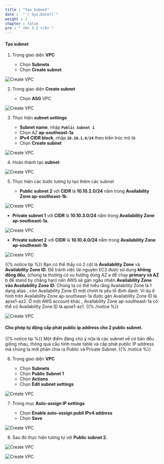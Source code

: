 ```yaml
---
title : "Tạo Subnet"
date :  "`r Sys.Date()`" 
weight : 2 
chapter : false
pre : " <b> 3.2 </b> "
---
```


#### Tạo subnet

1. Trong giao diện **VPC**

   - Chọn **Subnets**
   - Chọn **Create subnet**

![Create VPC](/.images/2/0001.png?featherlight=false&width=90pc)

2. Trong giao diện **Create subnet**

   - Chọn **ASG** VPC

![Create VPC](/.images/2/0002.png?featherlight=false&width=90pc)

3. Thực hiện **subnet settings**

   - **Subnet name**, nhập **```Public Subnet 1```**
   - Chọn AZ **ap-southeast-1a**
   - **IPv4 CIDR block**, nhập **```10.10.1.0/24```** theo kiến trúc mô tả 
   - Chọn **Create subnet**

![Create VPC](/.images/2/0003.png?featherlight=false&width=90pc)

4. Hoàn thành tạo **subnet**

![Create VPC](/.images/2/0004.png?featherlight=false&width=90pc)

5. Thực hiện các bước tương tự tạo thêm các subnet

   - **Public subnet 2** với **CIDR** là **10.10.2.0/24** nằm trong **Availability Zone ap-southeast-1b**.

![Create VPC](/.images/2/0005.png?featherlight=false&width=90pc)

   - **Private subnet 1** với **CIDR** là **10.10.3.0/24** nằm trong **Availability Zone ap-southeast-1a.**


![Create VPC](/.images/2/0006.png?featherlight=false&width=90pc)

   - **Private subnet 2** với **CIDR** là **10.10.4.0/24** nằm trong **Availability Zone ap-southeast-1b**

![Create VPC](/.images/2/0007.png?featherlight=false&width=90pc)


{{% notice tip %}}
Bạn có thể thấy có 2 cột là **Availability Zone** và **Availability Zone ID**. Để tránh việc tài nguyên EC2 được sử dụng **không đồng đều**, (chúng ta thường có xu hướng dùng AZ a để chạy **primary và AZ** b để stand by chẳng hạn) nên AWS sẽ gán ngẫu nhiên **Availability Zone vào Availability Zone ID**. Chúng ta có thể hiểu rằng Availability Zone là 1 dạng alias , còn Availability Zone ID mới chính là yếu tố định danh. Ví dụ ở hình trên Availability Zone ap-southeast-1a được gán Availability Zone ID là apse1-az2. Ở một AWS account khác , Availability Zone ap-southeast-1a có thể có Availability Zone ID là apse1-az1.
{{% /notice %}}

![Create VPC](/.images/2/0008.png?featherlight=false&width=90pc)

#### Cho phép tự động cấp phát public ip address cho 2 public subnet.

{{% notice tip %}}
Một điểm đáng chú ý nữa là các subnet về cơ bản đều giống nhau, thông qua cấu hình route table và cấp phát public IP address mà chúng ta mới phân chia ra Public và Private Subnet.
{{% /notice %}}


6. Trong giao diện **VPC**

   - Chọn **Subnets**
   - Chọn **Public Subnet 1**
   - Chọn **Actions**
   - Chọn **Edit subnet settings**

![Create VPC](/.images/2/0009.png?featherlight=false&width=90pc)


7. Trong mục **Auto-assign IP settings**

   - Chọn **Enable auto-assign publi IPv4 address**
   - Chọn **Save**

![Create VPC](/.images/2/00010.png?featherlight=false&width=90pc)

8. Sau đó thực hiện tương tự với  **Public subnet 2.**

![Create VPC](/.images/2/00011.png?featherlight=false&width=90pc)

![Create VPC](/.images/2/00012.png?featherlight=false&width=90pc)


